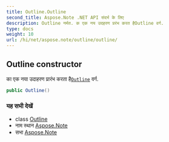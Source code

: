 ```yaml
---
title: Outline.Outline
second_title: Aspose.Note .NET API संदर्भ के लिए
description: Outline नर्मत. क एक नय उदहरण प्ररंभ करत हैOutline वर्ग.
type: docs
weight: 10
url: /hi/net/aspose.note/outline/outline/
---
```

## Outline constructor

का एक नया उदाहरण प्रारंभ करता है[`Outline`](../) वर्ग.

```csharp
public Outline()
```

### यह सभी देखें

* class [Outline](../)
* नाम स्थान [Aspose.Note](../../outline/)
* सभा [Aspose.Note](../../../)


